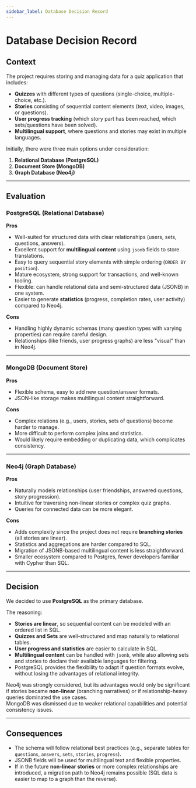 ```yaml
---
sidebar_label: Database Decision Record
---
```


# Database Decision Record

## Context
The project requires storing and managing data for a quiz application that includes:
- **Quizzes** with different types of questions (single-choice, multiple-choice, etc.).
- **Stories** consisting of sequential content elements (text, video, images, or questions).
- **User progress tracking** (which story part has been reached, which sets/questions have been solved).
- **Multilingual support**, where questions and stories may exist in multiple languages.

Initially, there were three main options under consideration:
1. **Relational Database (PostgreSQL)**
2. **Document Store (MongoDB)**
3. **Graph Database (Neo4j)**

---

## Evaluation

### PostgreSQL (Relational Database)
**Pros**
- Well-suited for structured data with clear relationships (users, sets, questions, answers).
- Excellent support for **multilingual content** using `jsonb` fields to store translations.
- Easy to query sequential story elements with simple ordering (`ORDER BY position`).
- Mature ecosystem, strong support for transactions, and well-known tooling.
- Flexible: can handle relational data and semi-structured data (JSONB) in one system.
- Easier to generate **statistics** (progress, completion rates, user activity) compared to Neo4j.

**Cons**
- Handling highly dynamic schemas (many question types with varying properties) can require careful design.
- Relationships (like friends, user progress graphs) are less "visual" than in Neo4j.

---

### MongoDB (Document Store)
**Pros**
- Flexible schema, easy to add new question/answer formats.
- JSON-like storage makes multilingual content straightforward.

**Cons**
- Complex relations (e.g., users, stories, sets of questions) become harder to manage.
- More difficult to perform complex joins and statistics.
- Would likely require embedding or duplicating data, which complicates consistency.

---

### Neo4j (Graph Database)
**Pros**
- Naturally models relationships (user friendships, answered questions, story progression).
- Intuitive for traversing non-linear stories or complex quiz graphs.
- Queries for connected data can be more elegant.

**Cons**
- Adds complexity since the project does not require **branching stories** (all stories are linear).
- Statistics and aggregations are harder compared to SQL.
- Migration of JSONB-based multilingual content is less straightforward.
- Smaller ecosystem compared to Postgres, fewer developers familiar with Cypher than SQL.

---

## Decision
We decided to use **PostgreSQL** as the primary database.  

The reasoning:
- **Stories are linear**, so sequential content can be modeled with an ordered list in SQL.
- **Quizzes and Sets** are well-structured and map naturally to relational tables.
- **User progress and statistics** are easier to calculate in SQL.
- **Multilingual content** can be handled with `jsonb`, while also allowing sets and stories to declare their available languages for filtering.
- PostgreSQL provides the flexibility to adapt if question formats evolve, without losing the advantages of relational integrity.

Neo4j was strongly considered, but its advantages would only be significant if stories became **non-linear** (branching narratives) or if relationship-heavy queries dominated the use cases.  
MongoDB was dismissed due to weaker relational capabilities and potential consistency issues.

---

## Consequences
- The schema will follow relational best practices (e.g., separate tables for `questions`, `answers`, `sets`, `stories`, `progress`).
- JSONB fields will be used for multilingual text and flexible properties.
- If in the future **non-linear stories** or more complex relationships are introduced, a migration path to Neo4j remains possible (SQL data is easier to map to a graph than the reverse).

